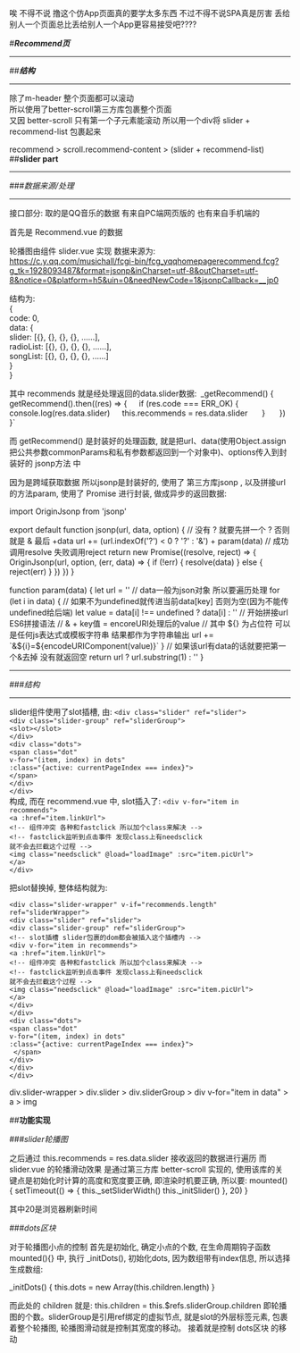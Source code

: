 唉 不得不说 撸这个仿App页面真的要学太多东西
不过不得不说SPA真是厉害
丢给别人一个页面总比丢给别人一个App更容易接受吧????


#___Recommend页___
***
##___结构___
***
除了m-header 整个页面都可以滚动  
所以使用了better-scroll第三方库包裹整个页面  
又因 better-scroll 只有第一个子元素能滚动 所以用一个div将 slider + recommend-list 包裹起来  

recommend > scroll.recommend-content > (slider + recommend-list)
##__slider part__
***
###_数据来源/处理_
***

接口部分: 取的是QQ音乐的数据 有来自PC端网页版的 也有来自手机端的  

首先是 Recommend.vue 的数据  

轮播图由组件 slider.vue 实现 数据来源为:  
https://c.y.qq.com/musichall/fcgi-bin/fcg_yqqhomepagerecommend.fcg?g_tk=1928093487&format=jsonp&inCharset=utf-8&outCharset=utf-8&notice=0&platform=h5&uin=0&needNewCode=1&jsonpCallback=__jp0  
  
结构为:  
{  
  code: 0,  
  data: {  
    slider: [{}, {}, {}, {}, ......],  
    radioList: [{}, {}, {}, {}, ......],  
    songList: [{}, {}, {}, {}, ......]  
  }  
}  
  
其中 recommends 就是经处理返回的data.slider数据:`
  `_getRecommend() {`  
    `getRecommend().then((res) => {`  
      `if (res.code === ERR_OK) {`  
        `console.log(res.data.slider)`  
        `this.recommends = res.data.slider`  
 `     }`  
  `  })`  
`  }`  
  
而 getRecommend() 是封装好的处理函数, 就是把url、data(使用Object.assign把公共参数commonParams和私有参数都返回到一个对象中)、options传入到封装好的 jsonp方法 中
  
因为是跨域获取数据 所以jsonp是封装好的, 使用了 第三方库jsonp , 以及拼接url的方法param, 使用了 Promise 进行封装, 做成异步的返回数据:
  
  import OriginJsonp from 'jsonp'

  export default function jsonp(url, data, option) {
    // 没有 ? 就要先拼一个 ? 否则就是 & 最后 +data
    url += (url.indexOf('?') < 0 ? '?' : '&') + param(data)
    // 成功调用resolve 失败调用reject
    return new Promise((resolve, reject) => {
      OriginJsonp(url, option, (err, data) => {
        if (!err) {
          resolve(data)
        } else {
          reject(err)
        }
      })
    })
  }
  
  function param(data) {
  let url = ''
  // data一般为json对象 所以要遍历处理
  for (let i in data) {
    // 如果不为undefined就传进当前data[key] 否则为空(因为不能传undefined给后端)
    let value = data[i] !== undefined ? data[i] : ''
    // 开始拼接url ES6拼接语法
    // & + key值 = encoreURI处理后的value
    // 其中 ${} 为占位符 可以是任何js表达式或模板字符串 结果都作为字符串输出
    url += `&${i}=${encodeURIComponent(value)}`
  }
  // 如果该url有data的话就要把第一个&去掉 没有就返回空
  return url ? url.substring(1) : ''
  }
  



***
###_结构_
***
slider组件使用了slot插槽, 由:
  `<div class="slider" ref="slider">`  
    `<div class="slider-group" ref="sliderGroup">`  
      `<slot></slot>`  
    `</div>`  
    `<div class="dots">`  
      `<span class="dot"`  
            `v-for="(item, index) in dots"`  
            `:class="{active: currentPageIndex === index}">`  
      `</span>`  
    `</div>`  
  `</div>`  
构成, 而在 recommend.vue 中, slot插入了:
  `<div v-for="item in recommends">`  
    `<a :href="item.linkUrl">`  
      `<!-- 组件冲突 各种和fastclick 所以加个class来解决 -->`  
        `<!-- fastclick监听到点击事件 发现class上有needsclick`  
        `就不会去拦截这个过程 -->`  
      `<img class="needsclick" @load="loadImage" :src="item.picUrl">`  
    `</a>`  
  `</div>`  
  
把slot替换掉, 整体结构就为:

`<div class="slider-wrapper" v-if="recommends.length" ref="sliderWrapper">`  
  `<div class="slider" ref="slider">`  
    `<div class="slider-group" ref="sliderGroup">`  
      `<!-- slot插槽 slider包裹的dom都会被插入这个插槽内 -->`  
      `<div v-for="item in recommends">`  
        `<a :href="item.linkUrl">`  
          `<!-- 组件冲突 各种和fastclick 所以加个class来解决 -->`  
            `<!-- fastclick监听到点击事件 发现class上有needsclick`  
            `就不会去拦截这个过程 -->`  
          `<img class="needsclick" @load="loadImage" :src="item.picUrl">`  
        `</a>`  
      `</div>`  
    `</div>`  
    `<div class="dots">`  
      `<span class="dot"`  
            `v-for="(item, index) in dots"`  
            `:class="{active: currentPageIndex === index}">`  
     ` </span>`  
    `</div>`  
  `</div>`  
`</div>`  

div.slider-wrapper > div.slider > div.sliderGroup > div v-for="item in data" > a > img
  

##__功能实现__

###_slider轮播图_

之后通过 this.recommends = res.data.slider 接收返回的数据进行遍历
而 slider.vue 的轮播滑动效果 是通过第三方库 better-scroll 实现的, 使用该库的关键点是初始化时计算的高度和宽度要正确, 即渲染时机要正确, 所以要:
  mounted() {
    setTimeout(() => {
      this._setSliderWidth()
      this._initSlider()
    }, 20)
  }

  其中20是浏览器刷新时间

###_dots区块_

对于轮播图小点的控制
首先是初始化, 确定小点的个数, 在生命周期钩子函数 mounted(){} 中, 执行 _initDots(), 初始化dots, 因为数组带有index信息, 所以选择生成数组:

  _initDots() {
    this.dots = new Array(this.children.length)
  }

而此处的 children 就是: this.children = this.$refs.sliderGroup.children 即轮播图的个数。sliderGroup是引用ref绑定的虚拟节点, 就是slot的外层标签元素, 包裹着整个轮播图, 轮播图滑动就是控制其宽度的移动。
接着就是控制 dots区块 的移动

